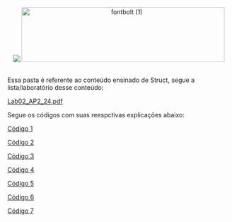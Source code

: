 <div align="center">
<img src="https://capsule-render.vercel.app/api?type=waving&color=790b11" />
 <img width="459" height="124" alt="fontbolt (1)" src="https://github.com/user-attachments/assets/cad16cbb-3abf-4b84-81f2-b54e66c03f57" />
<h2></h2>
</div>

Essa pasta é referente ao conteúdo ensinado de Struct, segue a lista/laboratório desse conteúdo: 

[Lab02_AP2_24.pdf](https://github.com/user-attachments/files/22014319/Lab02_AP2_24.pdf)

Segue os códigos com suas reespctivas explicações abaixo:

[Código 1](https://github.com/niicfsz/Codigos_de_AP2/blob/main/Lista%202/1%C2%BA%20C%C3%B3digo%3A%20Informa%C3%A7%C3%B5es%20de%20uma%20companhia.md)

[Código 2](https://github.com/niicfsz/Codigos_de_AP2/blob/main/Lista%202/2%C2%B0%20C%C3%B3digo%3A%20Menu%20de%20agenda.md)

[Código 3](https://github.com/niicfsz/Codigos_de_AP2/blob/main/Lista%202/3%C2%B0%20C%C3%B3digo%3A%20%20Ficha%20estudantil.md)

[Código 4](https://github.com/niicfsz/Codigos_de_AP2/blob/main/Lista%202/4%C2%B0%20C%C3%B3digo%3A%20Diferen%C3%A7a%20de%20datas.md)

[Código 5](https://github.com/niicfsz/Codigos_de_AP2/blob/main/Lista%202/5%C2%B0%20C%C3%B3digo%3A%20Ficha%20do%20cliente.md)

[Código 6](https://github.com/niicfsz/Codigos_de_AP2/blob/main/Lista%202/6%C2%B0%20C%C3%B3digo%3A%20Struct%20na%20struct.md)

[Código 7](https://github.com/niicfsz/Codigos_de_AP2/blob/main/Lista%202/7%C2%B0%20C%C3%B3digo%3A%20Compara%C3%A7%C3%A3o%20acad%C3%AAmica.md)



